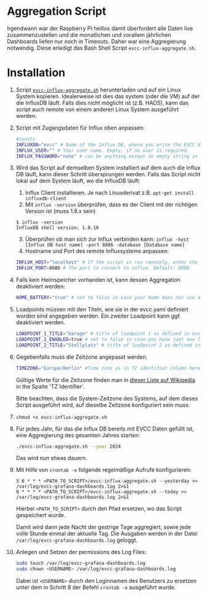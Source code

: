 # Aggregation Script

Irgendwann war der Raspberry PI heillos damit überfordert alle Daten live zusammenzustellen und die monatlichen und vorallem jährlichen Dashboards liefen nur noch in Timeouts. Daher war eine Aggregierung notwendig. Diese erledigt das Bash Shell Script `evcc-influx-aggregate.sh`.

# Installation

1. Script [`evcc-influx-aggregate.sh`](./evcc-influx-aggregate.sh) herunterladen und auf ein Linux System kopieren. Idealerweise ist dies das system (oder die VM) auf der die InfluxDB läuft. Falls dies nicht möglicht ist (z.B. HAOS), kann das script auch remote von einem anderen Linux System ausgeführt werden.
2. Script mit Zugangsdaten für Influx oben anpassen:
   ```bash
   #consts
   INFLUXDB="evcc" # Name of the Influx DB, where you write the EVCC data into
   INFLUX_USER="" # Your user name. Empty, if no user is required.
   INFLUX_PASSWORD="none" # can be anything except an empty string in case no password is set
    ```
3. Wird das Script auf demselben System installiert auf dem auch die Influx DB läuft, kann dieser Schritt übersprungen werden. Falls das Script nicht lokal auf dem System läuft, wo die InfluxDB läuft:
   1. Influx Client installieren. Je nach Linuxderivat z.B. `apt-get install influxdb-client`
   2. Mit `influx -version` überprüfen, dass es der Client mit der richtigen Version ist (muss 1.8.x sein)
     ```
     $ influx -version
     InfluxDB shell version: 1.8.10
     ```
   3. Überprüfen ob man sich zur Influx verbinden kann: `influx -host [Influx DB host name] -port 8086 -database [Database name]`
   4. Hostname und Port des remote Influxsystems anpassen:
     ```bash
     INFLUX_HOST="localhost" # If the script is run remotely, enter the host name of the remote host. Default: "localhost"
     INFLUX_PORT=8086 # The port to connect to influx. Default: 8086
     ```
4. Falls kein Heimspeicher vorhanden ist, kann dessen Aggregation deaktiviert werden:
   ```bash
   HOME_BATTERY="true" # set to false in case your home does not use a battery
   ```
5. Loadpoints müssen mit den Titeln, wie sie in der evcc.yaml definiert worden sind angegeben werden. Ein zweiter Loadpoint kann ggf. deaktiviert werden.
   ```bash
   LOADPOINT_1_TITLE="Garage" # title of loadpoint 1 as defined in evcc.yaml
   LOADPOINT_2_ENABLED=true # set to false in case you have just one loadpoint
   LOADPOINT_2_TITLE="Stellplatz" # title of loadpoint 2 as defined in evcc.yaml
   ```
6. Gegebenfalls muss die Zeitzone angepasst werden.
   ```bash
   TIMEZONE="Europe/Berlin" #Time zone as in TZ identifier column here: https://en.wikipedia.org/wiki/List_of_tz_database_time_zones#List
   ```
   Gültige Werte für die Zeitzone finden man in [dieser Liste auf Wikipedia](https://en.wikipedia.org/wiki/List_of_tz_database_time_zones#List) in the Spalte 'TZ Identifier'.

   Bitte beachten, dass die System-Zeitzone des Systems, auf dem dieses Script ausgeführt wird, auf dieselbe Zeitzone konfiguriert sein muss.
6. `chmod +x evcc-influx-aggregate.sh`
7. Für jedes Jahr, für das die Influx DB bereits mit EVCC Daten gefüllt ist, eine Aggregierung des gesamten Jahres starten:
   ```bash
   ./evcc-influx-aggregate.sh --year 2024
   ```
   Das wird nun etwas dauern.
8. Mit Hilfe von `crontab -e` folgende regelmäßige Aufrufe konfigurieren:
   ```
   5 0 * * * <PATH_TO_SCRIPT>/evcc-influx-aggregate.sh --yesterday >> /var/log/evcc-grafana-dashboards.log 2>&1
   0 * * * * <PATH_TO_SCRIPT>/evcc-influx-aggregate.sh --today >> /var/log/evcc-grafana-dashboards.log 2>&1
   ```
   Hierbei `<PATH_TO_SCRIPT>` durch den Pfad ersetzen, wo das Script gespeichert wurde.

   Damit wird dann jede Nacht der gestrige Tage aggregiert, sowie jede volle Stunde einmal der aktuelle Tag. Die Ausgaben werden in der Datei `/var/log/evcc-grafana-dashboards.log` geloggt.

9. Anlegen und Setzen der permissions des Log Files:
   ```bash
   sudo touch /var/log/evcc-grafana-dashboards.log
   sudo chown <USERNAME> /var/log/evcc-grafana-dashboards.log
   ```
   Dabei ist `<USERNAME>` durch den Loginnamen des Benutzers zu ersetzen unter dem in Schritt 8 der Befehl `crontab -e` ausgeführt wurde.


